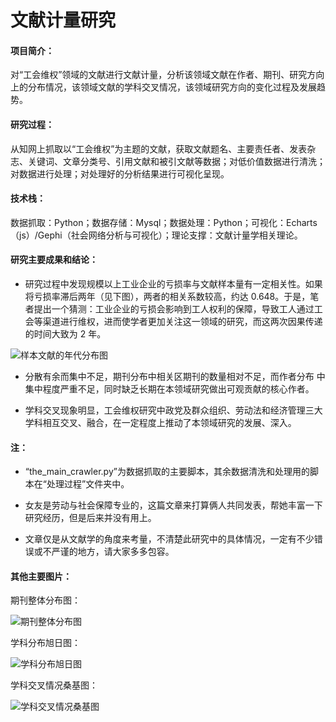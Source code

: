 # 文献计量研究

#### 项目简介：

对“工会维权”领域的文献进行文献计量，分析该领域文献在作者、期刊、研究方向上的分布情况，该领域文献的学科交叉情况，该领域研究方向的变化过程及发展趋势。

#### 研究过程：

从知网上抓取以“工会维权”为主题的文献，获取文献题名、主要责任者、发表杂志、关键词、文章分类号、引用文献和被引文献等数据；对低价值数据进行清洗；对数据进行处理；对处理好的分析结果进行可视化呈现。

#### 技术栈：

数据抓取：Python；数据存储：Mysql；数据处理：Python；可视化：Echarts（js）/Gephi（社会网络分析与可视化）；理论支撑：文献计量学相关理论。

#### 研究主要成果和结论：

* 研究过程中发现规模以上工业企业的亏损率与文献样本量有一定相关性。如果
将亏损率滞后两年（见下图），两者的相关系数较高，约达 0.648。于是，笔
者提出一个猜测：工业企业的亏损会影响到工人权利的保障，导致工人通过工
会等渠道进行维权，进而使学者更加关注这一领域的研究，而这两次因果传递
的时间大致为 2 年。

![样本文献的年代分布图](https://github.com/CnDouglasYoung/Bibliometrics_research/blob/master/%E5%9B%BE%E8%A1%A8/%E6%A0%B7%E6%9C%AC%E6%96%87%E7%8C%AE%E7%9A%84%E5%B9%B4%E4%BB%A3%E5%88%86%E5%B8%83%E5%9B%BE.PNG?raw=true)

* 分散有余而集中不足，期刊分布中相关区期刊的数量相对不足，而作者分布
中集中程度严重不足，同时缺乏长期在本领域研究做出可观贡献的核心作者。

* 学科交叉现象明显，工会维权研究中政党及群众组织、劳动法和经济管理三大
学科相互交叉、融合，在一定程度上推动了本领域研究的发展、深入。

#### 注：

* “the_main_crawler.py”为数据抓取的主要脚本，其余数据清洗和处理用的脚本在“处理过程”文件夹中。

* 女友是劳动与社会保障专业的，这篇文章来打算俩人共同发表，帮她丰富一下研究经历，但是后来并没有用上。

* 文章仅是从文献学的角度来考量，不清楚此研究中的具体情况，一定有不少错误或不严谨的地方，请大家多多包容。

#### 其他主要图片：

期刊整体分布图：

![期刊整体分布图](https://github.com/CnDouglasYoung/Bibliometrics_research/blob/master/%E5%9B%BE%E8%A1%A8/%E6%9C%9F%E5%88%8A%E6%95%B4%E4%BD%93%E5%88%86%E5%B8%83.png?raw=true)

学科分布旭日图：

![学科分布旭日图](https://github.com/CnDouglasYoung/Bibliometrics_research/blob/master/%E5%9B%BE%E8%A1%A8/%E5%AD%A6%E7%A7%91%E5%88%86%E5%B8%83_2.png?raw=true)

学科交叉情况桑基图：

![学科交叉情况桑基图](https://github.com/CnDouglasYoung/Bibliometrics_research/blob/master/%E5%9B%BE%E8%A1%A8/%E5%AD%A6%E7%A7%91%E4%BA%A4%E5%8F%89%E6%83%85%E5%86%B5%E6%A1%91%E5%9F%BA%E5%9B%BE.png?raw=true)
